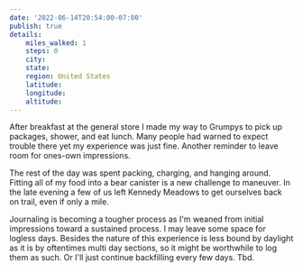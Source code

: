 ```yaml
---
date: '2022-06-14T20:54:00-07:00'
publish: true
details:
    miles_walked: 1
    steps: 0
    city:
    state:
    region: United States
    latitude:
    longitude:
    altitude:
---
```

After breakfast at the general store I made my way to Grumpys to pick up packages, shower, and eat lunch. Many people had warned to expect trouble there yet my experience was just fine. Another reminder to leave room for ones-own impressions.

The rest of the day was spent packing, charging, and hanging around. Fitting all of my food into a bear canister is a new challenge to maneuver. In the late evening a few of us left Kennedy Meadows to get ourselves back on trail, even if only a mile.

Journaling is becoming a tougher process as I'm weaned from initial impressions toward a sustained process. I may leave some space for logless days. Besides the nature of this experience is less bound by daylight as it is by oftentimes multi day sections, so it might be worthwhile to log them as such. Or I'll just continue backfilling every few days. Tbd.